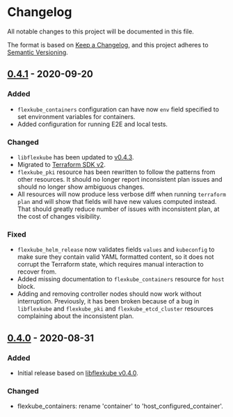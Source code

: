 # Changelog

All notable changes to this project will be documented in this file.

The format is based on [Keep a Changelog](https://keepachangelog.com/en/1.0.0/),
and this project adheres to [Semantic Versioning](https://semver.org/spec/v2.0.0.html).

## [0.4.1] - 2020-09-20

### Added

- `flexkube_containers` configuration can have now `env` field specified to set environment variables
  for containers.
- Added configuration for running E2E and local tests.

### Changed

- `libflexkube` has been updated to [v0.4.3](https://github.com/flexkube/libflexkube/releases/tag/v0.4.3).
- Migrated to [Terraform SDK v2](https://www.terraform.io/docs/extend/guides/v2-upgrade-guide.html).
- `flexkube_pki` resource has been rewritten to follow the patterns from other resources. It should no longer report
  inconsistent plan issues and should no longer show ambiguous changes.
- All resources will now produce less verbose diff when running `terraform plan` and will show that fields will have
  new values computed instead. That should greatly reduce number of issues with inconsistent plan, at the cost of
  changes visibility.

### Fixed

- `flexkube_helm_release` now validates fields `values` and `kubeconfig` to make sure they contain valid YAML
  formatted content, so it does not corrupt the Terraform state, which requires manual interaction to recover from.
- Added missing documentation to `flexkube_containers` resource for `host` block.
- Adding and removing controller nodes should now work without interruption. Previously, it has been broken because of a bug
  in `libflexkube` and `flexkube_pki` and `flexkube_etcd_cluster` resources complaining about the inconsistent plan.

## [0.4.0] - 2020-08-31

### Added

- Initial release based on [libflexkube v0.4.0](https://github.com/flexkube/libflexkube/releases/tag/v0.4.0).

### Changed

- flexkube_containers: rename 'container' to 'host_configured_container'.

[0.4.1]: https://github.com/flexkube/terraform-provider-flexkube/compare/v0.4.0...v0.4.1
[0.4.0]: https://github.com/flexkube/terraform-provider-flexkube/releases/tag/v0.4.0
